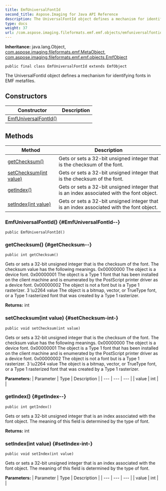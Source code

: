 ```yaml
---
title: EmfUniversalFontId
second_title: Aspose.Imaging for Java API Reference
description: The UniversalFontId object defines a mechanism for identifying fonts in EMF metafiles.
type: docs
weight: 37
url: /com.aspose.imaging.fileformats.emf.emf.objects/emfuniversalfontid/
---
```

**Inheritance:**
java.lang.Object, [com.aspose.imaging.fileformats.emf.MetaObject](../../com.aspose.imaging.fileformats.emf/metaobject), [com.aspose.imaging.fileformats.emf.emf.objects.EmfObject](../../com.aspose.imaging.fileformats.emf.emf.objects/emfobject)
```
public final class EmfUniversalFontId extends EmfObject
```

The UniversalFontId object defines a mechanism for identifying fonts in EMF metafiles.
## Constructors

| Constructor | Description |
| --- | --- |
| [EmfUniversalFontId()](#EmfUniversalFontId--) |  |
## Methods

| Method | Description |
| --- | --- |
| [getChecksum()](#getChecksum--) | Gets or sets a 32-bit unsigned integer that is the checksum of the font. |
| [setChecksum(int value)](#setChecksum-int-) | Gets or sets a 32-bit unsigned integer that is the checksum of the font. |
| [getIndex()](#getIndex--) | Gets or sets a 32-bit unsigned integer that is an index associated with the font object. |
| [setIndex(int value)](#setIndex-int-) | Gets or sets a 32-bit unsigned integer that is an index associated with the font object. |
### EmfUniversalFontId() {#EmfUniversalFontId--}
```
public EmfUniversalFontId()
```


### getChecksum() {#getChecksum--}
```
public int getChecksum()
```


Gets or sets a 32-bit unsigned integer that is the checksum of the font. The checksum value has the following meanings. 0x00000000 The object is a device font. 0x00000001 The object is a Type 1 font that has been installed on the client machine and is enumerated by the PostScript printer driver as a device font. 0x00000002 The object is not a font but is a Type 1 rasterizer. 3 \\u2264 value The object is a bitmap, vector, or TrueType font, or a Type 1 rasterized font that was created by a Type 1 rasterizer.

**Returns:**
int
### setChecksum(int value) {#setChecksum-int-}
```
public void setChecksum(int value)
```


Gets or sets a 32-bit unsigned integer that is the checksum of the font. The checksum value has the following meanings. 0x00000000 The object is a device font. 0x00000001 The object is a Type 1 font that has been installed on the client machine and is enumerated by the PostScript printer driver as a device font. 0x00000002 The object is not a font but is a Type 1 rasterizer. 3 \\u2264 value The object is a bitmap, vector, or TrueType font, or a Type 1 rasterized font that was created by a Type 1 rasterizer.

**Parameters:**
| Parameter | Type | Description |
| --- | --- | --- |
| value | int |  |

### getIndex() {#getIndex--}
```
public int getIndex()
```


Gets or sets a 32-bit unsigned integer that is an index associated with the font object. The meaning of this field is determined by the type of font.

**Returns:**
int
### setIndex(int value) {#setIndex-int-}
```
public void setIndex(int value)
```


Gets or sets a 32-bit unsigned integer that is an index associated with the font object. The meaning of this field is determined by the type of font.

**Parameters:**
| Parameter | Type | Description |
| --- | --- | --- |
| value | int |  |

